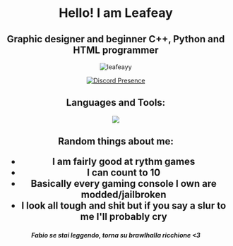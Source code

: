 <h1 align="center">Hello! I am Leafeay</h1>
<h2 align="center">Graphic designer and beginner C++, Python and HTML programmer</h2>



<p align="center"> <img src="https://komarev.com/ghpvc/?username=leafeayy&label=Profile%20views&color=0e75b6&style=flat" alt="leafeayy" /> </p>



<div id="header" align="center">



[![Discord Presence](https://lanyard.cnrad.dev/api/590169471877120020)](https://discord.com/users/590169471877120020)



<h2 align="center">Languages and Tools:</h3>
<p align="center">
  <a href="https://skillicons.dev">
    <img src="https://skillicons.dev/icons?i=cpp,python,html,javascript,nodejs,discord,github,ae,figma,ai,ps,linux,windows,apple" />
  </a>
</p>

<h2 align="center"> 
<b>Random things about me:</b>
<ul>
        <li>I am fairly good at rythm games</li>
        <li>I can count to 10</li>
        <li>Basically every gaming console I own are modded/jailbroken</li>
        <li>I look all tough and shit but if you say a slur to me I'll probably cry</li>

</ul>
  
</i>
</h2>
<h5>Fabio se stai leggendo, torna su brawlhalla ricchione <3</h5>
